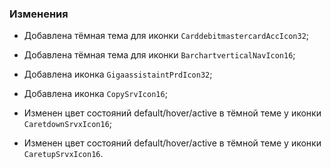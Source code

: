 ### Изменения

- Добавлена тёмная тема для иконки `CarddebitmastercardAccIcon32`;

- Добавлена тёмная тема для иконки `BarchartverticalNavIcon16`;

- Добавлена иконка `GigaassistaintPrdIcon32`;

- Добавлена иконка `CopySrvIcon16`;
- Изменен цвет состояний default/hover/active в тёмной теме у иконки `CaretdownSrvxIcon16`;
- Изменен цвет состояний default/hover/active в тёмной теме у иконки `CaretupSrvxIcon16`.
